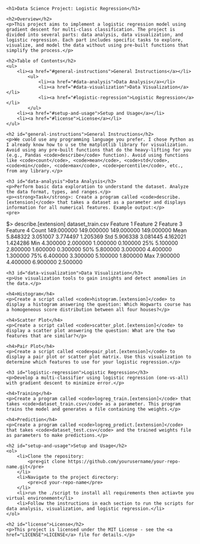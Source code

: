     <h1>Data Science Project: Logistic Regression</h1>
    
    <h2>Overview</h2>
    <p>This project aims to implement a logistic regression model using gradient descent for multi-class classification. The project is divided into several parts: data analysis, data visualization, and logistic regression. Each part includes specific tasks to explore, visualize, and model the data without using pre-built functions that simplify the process.</p>
    
    <h2>Table of Contents</h2>
    <ul>
        <li><a href="#general-instructions">General Instructions</a></li>
            <ul>
                <li><a href="#data-analysis">Data Analysis</a></li>
                <li><a href="#data-visualization">Data Visualization</a></li>
                <li><a href="#logistic-regression">Logistic Regression</a></li>
            </ul>
        <li><a href="#setup-and-usage">Setup and Usage</a></li>
        <li><a href="#license">License</a></li>
    </ul>
    
    <h2 id="general-instructions">General Instructions</h2>
    <p>We cuold use any programming language you prefer. I chose Python as I already know how to u se the matplotlib library for visualization. Avoid using any pre-built functions that do the heavy-lifting for you (e.g., Pandas <code>describe</code> function). Avoid using functions like <code>count</code>, <code>mean</code>, <code>std</code>, <code>min</code>, <code>max</code>, <code>percentile</code>, etc., from any library.</p>
    
    <h3 id="data-analysis">Data Analysis</h3>
    <p>Perform basic data exploration to understand the dataset. Analyze the data format, types, and ranges.</p>
    <p><strong>Task</strong>: Create a program called <code>describe.[extension]</code> that takes a dataset as a parameter and displays information for all numerical features. Example output:</p>
    <pre>
$> describe.[extension] dataset_train.csv
Feature 1  Feature 2  Feature 3  Feature 4
Count      149.000000 149.000000 149.000000 149.000000
Mean       5.848322   3.051007   3.774497   1.205369
Std        5.906338   3.081445   4.162021   1.424286
Min        4.300000   2.000000   1.000000   0.100000
25%        5.100000   2.800000   1.600000   0.300000
50%        5.800000   3.000000   4.400000   1.300000
75%        6.400000   3.300000   5.100000   1.800000
Max        7.900000   4.400000   6.900000   2.500000
    </pre>
    
    <h3 id="data-visualization">Data Visualization</h3>
    <p>Use visualization tools to gain insights and detect anomalies in the data.</p>
    
    <h4>Histogram</h4>
    <p>Create a script called <code>histogram.[extension]</code> to display a histogram answering the question: Which Hogwarts course has a homogeneous score distribution between all four houses?</p>
    
    <h4>Scatter Plot</h4>
    <p>Create a script called <code>scatter_plot.[extension]</code> to display a scatter plot answering the question: What are the two features that are similar?</p>
    
    <h4>Pair Plot</h4>
    <p>Create a script called <code>pair_plot.[extension]</code> to display a pair plot or scatter plot matrix. Use this visualization to determine which features to use for your logistic regression.</p>
    
    <h3 id="logistic-regression">Logistic Regression</h3>
    <p>Develop a multi-classifier using logistic regression (one-vs-all) with gradient descent to minimize error.</p>
    
    <h4>Training</h4>
    <p>Create a program called <code>logreg_train.[extension]</code> that takes <code>dataset_train.csv</code> as a parameter. This program trains the model and generates a file containing the weights.</p>
    
    <h4>Prediction</h4>
    <p>Create a program called <code>logreg_predict.[extension]</code> that takes <code>dataset_test.csv</code> and the trained weights file as parameters to make predictions.</p>
    
    <h2 id="setup-and-usage">Setup and Usage</h2>
    <ol>
        <li>Clone the repository:
            <pre>git clone https://github.com/yourusername/your-repo-name.git</pre>
        </li>
        <li>Navigate to the project directory:
            <pre>cd your-repo-name</pre>
        </li>
        <li>run the ./script to install all requirements then actiavte you virtual environement</li>
        <li>Follow the instructions in each section to run the scripts for data analysis, visualization, and logistic regression.</li>
    </ol>
    
    <h2 id="license">License</h2>
    <p>This project is licensed under the MIT License - see the <a href="LICENSE">LICENSE</a> file for details.</p>
